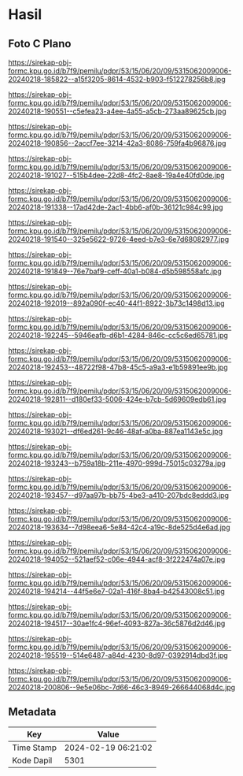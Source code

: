 # Hasil

## Foto C Plano

https://sirekap-obj-formc.kpu.go.id/b7f9/pemilu/pdpr/53/15/06/20/09/5315062009006-20240218-185822--a15f3205-8614-4532-b903-f512278256b8.jpg

https://sirekap-obj-formc.kpu.go.id/b7f9/pemilu/pdpr/53/15/06/20/09/5315062009006-20240218-190551--c5efea23-a4ee-4a55-a5cb-273aa89625cb.jpg

https://sirekap-obj-formc.kpu.go.id/b7f9/pemilu/pdpr/53/15/06/20/09/5315062009006-20240218-190856--2accf7ee-3214-42a3-8086-759fa4b96876.jpg

https://sirekap-obj-formc.kpu.go.id/b7f9/pemilu/pdpr/53/15/06/20/09/5315062009006-20240218-191027--515b4dee-22d8-4fc2-8ae8-19a4e40fd0de.jpg

https://sirekap-obj-formc.kpu.go.id/b7f9/pemilu/pdpr/53/15/06/20/09/5315062009006-20240218-191338--17ad42de-2ac1-4bb6-af0b-36121c984c99.jpg

https://sirekap-obj-formc.kpu.go.id/b7f9/pemilu/pdpr/53/15/06/20/09/5315062009006-20240218-191540--325e5622-9726-4eed-b7e3-6e7d68082977.jpg

https://sirekap-obj-formc.kpu.go.id/b7f9/pemilu/pdpr/53/15/06/20/09/5315062009006-20240218-191849--76e7baf9-ceff-40a1-b084-d5b598558afc.jpg

https://sirekap-obj-formc.kpu.go.id/b7f9/pemilu/pdpr/53/15/06/20/09/5315062009006-20240218-192019--892a090f-ec40-44f1-8922-3b73c1498d13.jpg

https://sirekap-obj-formc.kpu.go.id/b7f9/pemilu/pdpr/53/15/06/20/09/5315062009006-20240218-192245--5946eafb-d6b1-4284-846c-cc5c6ed65781.jpg

https://sirekap-obj-formc.kpu.go.id/b7f9/pemilu/pdpr/53/15/06/20/09/5315062009006-20240218-192453--48722f98-47b8-45c5-a9a3-e1b59891ee9b.jpg

https://sirekap-obj-formc.kpu.go.id/b7f9/pemilu/pdpr/53/15/06/20/09/5315062009006-20240218-192811--d180ef33-5006-424e-b7cb-5d69609edb61.jpg

https://sirekap-obj-formc.kpu.go.id/b7f9/pemilu/pdpr/53/15/06/20/09/5315062009006-20240218-193021--df6ed261-9c46-48af-a0ba-887ea1143e5c.jpg

https://sirekap-obj-formc.kpu.go.id/b7f9/pemilu/pdpr/53/15/06/20/09/5315062009006-20240218-193243--b759a18b-211e-4970-999d-75015c03279a.jpg

https://sirekap-obj-formc.kpu.go.id/b7f9/pemilu/pdpr/53/15/06/20/09/5315062009006-20240218-193457--d97aa97b-bb75-4be3-a410-207bdc8eddd3.jpg

https://sirekap-obj-formc.kpu.go.id/b7f9/pemilu/pdpr/53/15/06/20/09/5315062009006-20240218-193634--7d98eea6-5e84-42c4-a19c-8de525d4e6ad.jpg

https://sirekap-obj-formc.kpu.go.id/b7f9/pemilu/pdpr/53/15/06/20/09/5315062009006-20240218-194052--521aef52-c06e-4944-acf8-3f222474a07e.jpg

https://sirekap-obj-formc.kpu.go.id/b7f9/pemilu/pdpr/53/15/06/20/09/5315062009006-20240218-194214--44f5e6e7-02a1-416f-8ba4-b42543008c51.jpg

https://sirekap-obj-formc.kpu.go.id/b7f9/pemilu/pdpr/53/15/06/20/09/5315062009006-20240218-194517--30ae1fc4-96ef-4093-827a-36c5876d2d46.jpg

https://sirekap-obj-formc.kpu.go.id/b7f9/pemilu/pdpr/53/15/06/20/09/5315062009006-20240218-195519--514e6487-a84d-4230-8d97-0392914dbd3f.jpg

https://sirekap-obj-formc.kpu.go.id/b7f9/pemilu/pdpr/53/15/06/20/09/5315062009006-20240218-200806--9e5e06bc-7d66-46c3-8949-266644068d4c.jpg


## Metadata

| Key        | Value               |
| ---------- | ------------------- |
| Time Stamp | 2024-02-19 06:21:02 |
| Kode Dapil | 5301                |



